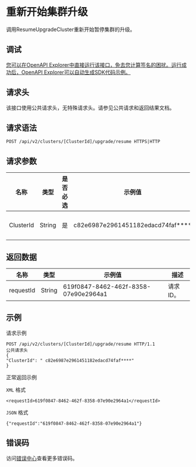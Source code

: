 # 重新开始集群升级

调用ResumeUpgradeCluster重新开始暂停集群的升级。

## 调试

[您可以在OpenAPI Explorer中直接运行该接口，免去您计算签名的困扰。运行成功后，OpenAPI Explorer可以自动生成SDK代码示例。](https://api.aliyun.com/#product=CS&api=ResumeUpgradeCluster&type=ROA&version=2015-12-15)

## 请求头

该接口使用公共请求头，无特殊请求头。请参见公共请求和返回结果文档。

## 请求语法

```
POST /api/v2/clusters/[ClusterId]/upgrade/resume HTTPS|HTTP
```

## 请求参数

|名称|类型|是否必选|示例值|描述|
|--|--|----|---|--|
|ClusterId|String|是|c82e6987e2961451182edacd74faf\*\*\*\*|集群ID。 |

## 返回数据

|名称|类型|示例值|描述|
|--|--|---|--|
|requestId|String|619f0847-8462-462f-8358-07e90e2964a1|请求ID。 |

## 示例

请求示例

```
POST /api/v2/clusters/[ClusterId]/upgrade/resume HTTP/1.1
公共请求头
{
"ClusterId": " c82e6987e2961451182edacd74faf****"
}
```

正常返回示例

`XML` 格式

```
<requestId>619f0847-8462-462f-8358-07e90e2964a1</requestId>
```

`JSON` 格式

```
{"requestId":"619f0847-8462-462f-8358-07e90e2964a1"}
```

## 错误码

访问[错误中心](https://error-center.aliyun.com/status/product/CS)查看更多错误码。

